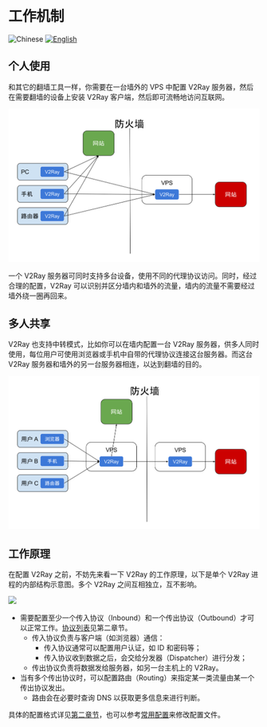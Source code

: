 # 工作机制

![Chinese](../resources/chinese.svg) [![English](../resources/english.svg)](https://www.v2ray.com/en/get_started/workflow.html)

## 个人使用

和其它的翻墙工具一样，你需要在一台墙外的 VPS 中配置 V2Ray 服务器，然后在需要翻墙的设备上安装 V2Ray 客户端，然后即可流畅地访问互联网。

![](../resources/direct.svg)

一个 V2Ray 服务器可同时支持多台设备，使用不同的代理协议访问。同时，经过合理的配置，V2Ray 可以识别并区分墙内和墙外的流量，墙内的流量不需要经过墙外绕一圈再回来。

## 多人共享

V2Ray 也支持中转模式，比如你可以在墙内配置一台 V2Ray 服务器，供多人同时使用，每位用户可使用浏览器或手机中自带的代理协议连接这台服务器。而这台 V2Ray 服务器和墙外的另一台服务器相连，以达到翻墙的目的。

![](../resources/relay.svg)

## 工作原理

在配置 V2Ray 之前，不妨先来看一下 V2Ray 的工作原理，以下是单个 V2Ray 进程的内部结构示意图。多个 V2Ray 之间互相独立，互不影响。

![](../resources/internal.svg)

* 需要配置至少一个传入协议（Inbound）和一个传出协议（Outbound）才可以正常工作。[协议列表](../chapter_02/02_protocols.md)见第二章节。
  * 传入协议负责与客户端（如浏览器）通信：
    * 传入协议通常可以配置用户认证，如 ID 和密码等；
    * 传入协议收到数据之后，会交给分发器（Dispatcher）进行分发；
  * 传出协议负责将数据发给服务器，如另一台主机上的 V2Ray。
* 当有多个传出协议时，可以配置路由（Routing）来指定某一类流量由某一个传出协议发出。
  * 路由会在必要时查询 DNS 以获取更多信息来进行判断。

具体的配置格式详见[第二章节](chapter_02/01_overview.md)，也可以参考[常用配置](../chapter_05/00_config/README.md)来修改配置文件。
